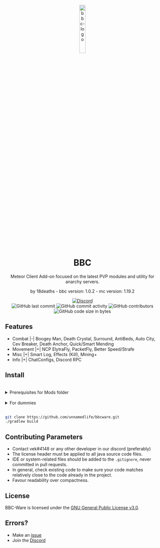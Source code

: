 
<p align="center">
<img src="https://github.com/unnamedlife/bbcware/blob/59d30d849596812070ef595a14eaa29f4263b479/src/main/resources/assets/bbcaddon/bbcicon.PNG" alt="bbc-logo" width="20%"/>
</p>

<h1 align="center">BBC</h1>
<p align="center">Meteor Client Add-on focused on the latest PVP modules and utility for anarchy servers.</p>
<p align="center">by 18deaths - bbc version: 1.0.2 - mc version: 1.19.2</p>

<div align="center">
    <a href="https://discord.gg/UbuM7Cxtew"><img src="https://img.shields.io/discord/817139337429909545?label=Discord&style=flat-square" alt="Discord"/></a>
    <br>
    <img src="https://img.shields.io/github/last-commit/unnamedlife/bbcware?style=flat-square" alt="GitHub last commit"/>
    <img src="https://img.shields.io/github/commit-activity/w/unnamedlife/bbcware?style=flat-square" alt="GitHub commit activity"/>
    <img src="https://img.shields.io/github/contributors/unnamedlife/bbcware?style=flat-square" alt="GitHub contributors"/>
    <br>
    <img src="https://img.shields.io/github/languages/code-size/unnamedlife/bbcware?style=flat-square" alt="GitHub code size in bytes"/>
</div>


## Features
- Combat |-|   Boogey Man, Death Crystal, Surround, AntiBeds, Auto City, Cev Breaker, Death Anchor, Quick/Smart Mending
- Movement |+|   NCP ElytraFly, PacketFly, Better Speed/Strafe
- Misc |+|   Smart Log, Effects (Kill), Mining+
- Info |+|   ChatConfigs, Discord RPC

## Install
<br>
<details>
    <summary>Prerequisites for Mods folder</summary>
    <ul>
        <li><a href="https://github.com/MeteorDevelopment/meteor-client"><p>Meteor Client</p></a></li>
        <li><a href="https://www.curseforge.com/minecraft/mc-mods/fabric-api/files/4006117"><p>Fabric Api</p></a></li>
    <ul>
</details>
<br>
<details>
    <summary>For dummies</summary>
    <ol>
        <li><a href="https://github.com/unnamedlife/bbcware/archive/refs/heads/main.zip">Download source code zip</a></li>
        <li>Extract zip</li>
        <li>Open Folder with an IDE (for e.g Intellij)</li>
        <li>Run <code>./gradlew build</code></li>
        <li>Move the release build .jar into mods folder along the Prerequisites</li>
    </ol>
</details>
<br>

```bash
git clone https://github.com/unnamedlife/bbcware.git
./gradlew build
```

## Contributing Parameters
      
- Contact vek#4148 or any other developer in our discord (preferably)
- The license header must be applied to all java source code files.
- IDE or system-related files should be added to the `.gitignore`, never committed in pull requests.
- In general, check existing code to make sure your code matches relatively close to the code already in the project.
- Favour readability over compactness.

## License

BBC-Ware is licensed under the <a href="https://www.gnu.org/licenses/gpl-3.0.en.html">GNU General Public License v3.0</a>.



## Errors?
- Make an [issue](https://github.com/unnamedlife/bbcware/issues)
- Join the [Discord](https://discord.gg/UbuM7Cxtew)
